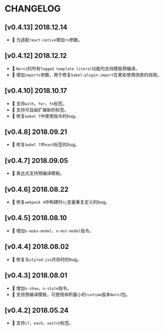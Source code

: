 # CHANGELOG

## [v0.4.13] 2018.12.14

* 🌟 为适配`react-native`增加`rn`参数。

## [v0.4.12] 2018.12.12

* 🌟 `NornJ`的所有`Tagged template literal`功能均支持模板预编译。
* 🌟 增加`imports`参数，用于修复`babel-plugin-import`在某些使用场景的局限。

## [v0.4.10] 2018.10.17

* 🌟 支持`with`，`for`，`fn`标签。
* 🌟 支持可自由扩展新的标签。
* 🐞 修复`babel 7`中使用指令的bug。

## [v0.4.8] 2018.09.21

* 🐞 修复`babel 7`中`each`标签的bug。

## [v0.4.7] 2018.09.05

* 🌟 表达式支持预编译模板。

## [v0.4.6] 2018.08.22

* 🐞 修复`webpack 4`中构建时`nj`变量重复定义的bug。

## [v0.4.5] 2018.08.10

* 🌟 增加`n-mobx-model`、`n-mst-model`指令。

## [v0.4.4] 2018.08.02

* 🐞 修复与`styled-jsx`共存时的bug。

## [v0.4.3] 2018.08.01

* 🌟 增加`n-show`，`n-style`指令。
* 🌟 支持预编译模板，可使用体积最小的`runtime`版本`NornJ`包。

## [v0.4.2] 2018.05.24

* 🌟 支持`if`，`each`，`switch`标签。